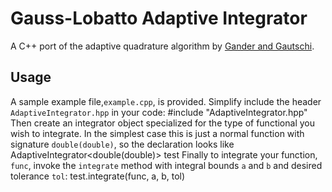 Gauss-Lobatto Adaptive Integrator
===================

A C++ port of the adaptive quadrature algorithm by [Gander and Gautschi](http://link.springer.com/article/10.1023%2FA%3A1022318402393).

Usage
-------------------
A sample example file,`example.cpp`, is provided. Simplify include the header 
`AdaptiveIntegrator.hpp` in your code:
    #include "AdaptiveIntegrator.hpp"
Then create an integrator object specialized for the type of functional 
you wish to integrate. In the simplest case this is just a normal function 
with signature `double(double)`, so the declaration looks like
    AdaptiveIntegrator<double(double)> test
Finally to integrate your function, `func`, invoke the `integrate` method 
with integral bounds `a` and `b` and desired tolerance `tol`:
    test.integrate(func, a, b, tol)
